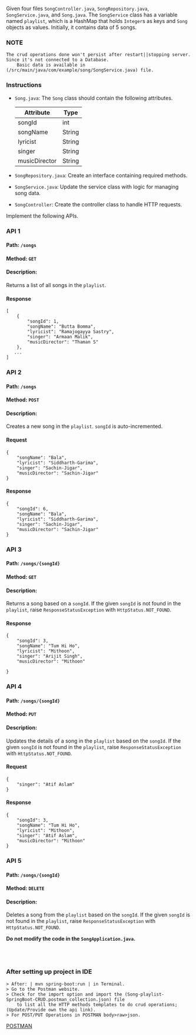 Given four files `SongController.java`, `SongRepository.java`, `SongService.java`, and  `Song.java`.
The `SongService` class has a variable named `playlist`, which is a HashMap that holds `Integer`s as keys and `Song` objects as values. Initially, it contains data of 5 songs.

### NOTE
```
The crud operations done won't persist after restart||stopping server. Since it's not connected to a Database. 
    Basic data is available in (/src/main/java/com/example/song/SongService.java) file.
```

### Instructions

- `Song.java`: The `Song` class should contain the following attributes.

    | Attribute     | Type   |
    | ------------- | ------ |
    | songId        | int    |
    | songName      | String |
    | lyricist      | String |
    | singer        | String |
    | musicDirector | String |

- `SongRepository.java`: Create an interface containing required methods.
- `SongService.java`: Update the service class with logic for managing song data.
- `SongController`: Create the controller class to handle HTTP requests.  

Implement the following APIs.

### API 1

#### Path: `/songs`

#### Method: `GET`

#### Description:

Returns a list of all songs in the `playlist`.

#### Response

```
[
    {
        "songId": 1,
        "songName": "Butta Bomma",
        "lyricist": "Ramajogayya Sastry",
        "singer": "Armaan Malik",
        "musicDirector": "Thaman S"
    },
   ...
]
```

### API 2

#### Path: `/songs`

#### Method: `POST`

#### Description:

Creates a new song in the `playlist`. `songId` is auto-incremented.

#### Request

```
{
    "songName": "Bala", 
    "lyricist": "Siddharth-Garima", 
    "singer": "Sachin-Jigar", 
    "musicDirector": "Sachin-Jigar"
}
```

#### Response

```
{
    "songId": 6,
    "songName": "Bala",
    "lyricist": "Siddharth-Garima",
    "singer": "Sachin-Jigar",
    "musicDirector": "Sachin-Jigar"
}
```

### API 3

#### Path: `/songs/{songId}`

#### Method: `GET`

#### Description:

Returns a song based on a `songId`. If the given `songId` is not found in the `playlist`, raise `ResponseStatusException` with `HttpStatus.NOT_FOUND`.

#### Response

```
{
    "songId": 3,
    "songName": "Tum Hi Ho",
    "lyricist": "Mithoon",
    "singer": "Arijit Singh",
    "musicDirector": "Mithoon"

}
```

### API 4

#### Path: `/songs/{songId}`

#### Method: `PUT`

#### Description:

Updates the details of a song in the `playlist` based on the `songId`. If the given `songId` is not found in the `playlist`, raise `ResponseStatusException` with `HttpStatus.NOT_FOUND`.

#### Request

```
{
    "singer": "Atif Aslam"
}
```

#### Response

```
{
    "songId": 3,
    "songName": "Tum Hi Ho",
    "lyricist": "Mithoon",
    "singer": "Atif Aslam",
    "musicDirector": "Mithoon"
}

```

### API 5

#### Path: `/songs/{songId}`

#### Method: `DELETE`

#### Description:

Deletes a song from the `playlist`  based on the `songId`. If the given `songId` is not found in the `playlist`, raise `ResponseStatusException` with `HttpStatus.NOT_FOUND`.

**Do not modify the code in the `SongApplication.java`.**

<br></br>
### After setting up project in IDE
```
> After: | mvn spring-boot:run | in Terminal.
> Go to the Postman website. 
> Check for the import option and import the (Song-playlist-SpringBoot-CRUD.postman_collection.json) file
    to list all the HTTP methods templates to do crud operations; (Update/Provide own the api link).
> For POST/PUT Operations in POSTMAN body>raw>json.
```
<a href="https://www.postman.com/"> POSTMAN </a>
